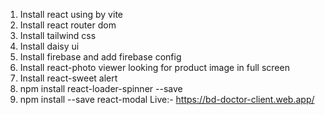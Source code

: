 1. Install react using by vite
2. Install react router dom
3. Install tailwind css
4. Install daisy ui
5. Install firebase and add firebase config
6. Install react-photo viewer looking for product image in full screen
7. Install react-sweet alert
8. npm install react-loader-spinner --save
9. npm install --save react-modal
Live:- https://bd-doctor-client.web.app/